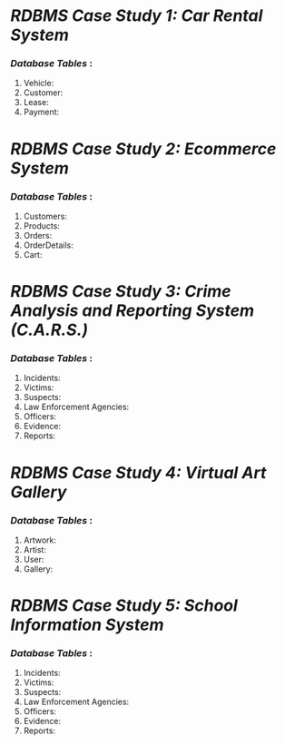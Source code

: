 # *RDBMS Case Study 1: Car Rental System*     



### *Database Tables* :     

1. Vehicle:
2. Customer:
3. Lease:
4. Payment:



# *RDBMS Case Study 2: Ecommerce System*     

 

### *Database Tables* :     

1. Customers:
2. Products:
3. Orders:
4. OrderDetails:
5. Cart:

# *RDBMS Case Study 3: Crime Analysis and Reporting System (C.A.R.S.)*     



### *Database Tables* :     

1. Incidents:
2. Victims:
3. Suspects:
4. Law Enforcement Agencies:
5. Officers:
6. Evidence:
7. Reports:

# *RDBMS Case Study 4: Virtual Art Gallery*     

 

### *Database Tables* :     

1. Artwork:
2. Artist:
3. User:
4. Gallery:


# *RDBMS Case Study 5: School Information System*     



### *Database Tables* :     

1. Incidents:
2. Victims:
3. Suspects:
4. Law Enforcement Agencies:
5. Officers:
6. Evidence:
7. Reports:

